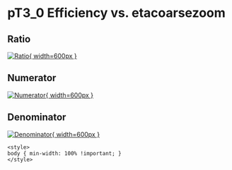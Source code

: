# pT3_0 Efficiency vs. etacoarsezoom

## Ratio

[![Ratio](../mtv/var/pT3_0_eff_etacoarsezoom.png){ width=600px }](../mtv/var/pT3_0_eff_etacoarsezoom.pdf)

## Numerator

[![Numerator](../mtv/num/pT3_0_eff_etacoarsezoom_num.png){ width=600px }](../mtv/num/pT3_0_eff_etacoarsezoom_num.pdf)

## Denominator

[![Denominator](../mtv/den/pT3_0_eff_etacoarsezoom_den.png){ width=600px }](../mtv/den/pT3_0_eff_etacoarsezoom_den.pdf)


``` {=html}
<style>
body { min-width: 100% !important; }
</style>
```
